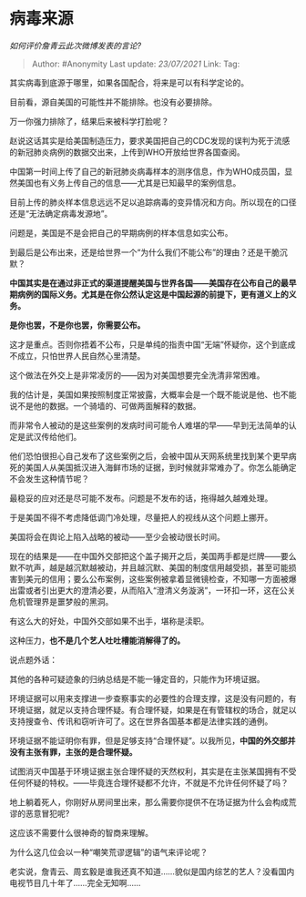 # 病毒来源
*如何评价詹青云此次微博发表的言论?*

> Author: #Anonymity
> Last update: *23/07/2021*
> Link:
> Tag:

其实病毒到底源于哪里，如果各国配合，将来是可以有科学定论的。

目前看，源自美国的可能性并不能排除。也没有必要排除。

万一你强力排除了，结果后来被科学打脸呢？

赵说这话其实是给美国制造压力，要求美国把自己的CDC发现的误判为死于流感的新冠肺炎病例的数据交出来，上传到WHO开放给世界各国查阅。

中国第一时间上传了自己的新冠肺炎病毒样本的测序信息，作为WHO成员国，显然美国也有义务上传自己的信息——尤其是已知最早的案例信息。

目前上传的肺炎样本信息远远不足以追踪病毒的变异情况和方向。所以现在的口径还是“无法确定病毒发源地”。

问题是，美国是不是会把自己的早期病例的样本信息如实公布。

到最后是公布出来，还是给世界一个“为什么我们不能公布”的理由？还是干脆沉默？

**中国其实是在通过非正式的渠道提醒美国与世界各国——美国存在公布自己的最早期病例的国际义务。尤其是在你公然认定这是中国起源的前提下，更有道义上的义务。**

**是你也罢，不是你也罢，你需要公布。**

这才是重点。否则你捂着不公布，只是单纯的指责中国“无端”怀疑你，这个到底成不成立，只怕世界人民自然心里清楚。

这个做法在外交上是非常凌厉的——因为对美国想要完全洗清非常困难。

我的估计是，美国如果按照制度正常披露，大概率会是一个既不能说是他、也不能说不是他的数据。一个骑墙的、可做两面解释的数据。

而非常令人被动的是这些案例的发病时间可能令人难堪的早——早到无法简单的认定是武汉传给他们。

他们恐怕很担心自己发布了这些案例之后，会被中国从天网系统里找到某个更早病死的美国人从美国抵汉进入海鲜市场的证据，到时候就非常难办了。你怎么能确定不会发生这种情节呢？

最稳妥的应对还是尽可能不发布。问题是不发布的话，拖得越久越难处理。

于是美国不得不考虑降低调门冷处理，尽量把人的视线从这个问题上挪开。

美国将会在舆论上陷入战略的被动——至少会被动很长时间。

现在的结果是——在中国外交部把这个盖子揭开之后，美国两手都是烂牌——要么默不吭声，越是越沉默越被动，并且越沉默、美国的制度信用越受损，甚至可能损害到美元的信用；要么公布案例，这些案例被拿着显微镜检查，不知哪一方面被爆出雷或者引出更大的澄清必要，从而陷入“澄清义务漩涡”，一环扣一环，这在公关危机管理界是噩梦般的黑洞。

有这么大的好处，中国外交部如果不出手，堪称是渎职。

这种压力，**也不是几个艺人吐吐槽能消解得了的。**

说点题外话：

其他的各种可疑迹象的归纳总结是不能一锤定音的，只能作为环境证据。

环境证据可以用来支撑进一步查察事实的必要性的合理支撑，这是没有问题的，有环境证据，就足以支持合理怀疑。有合理怀疑，如果是在有管辖权的场合，就足以支持搜查令、传讯和窃听许可了。这在世界各国基本都是法律实践的通例。

环境证据不能证明你有罪，但是足够支持“合理怀疑”。以我所见，**中国的外交部并没有主张有罪，主张的是合理怀疑。**

试图消灭中国基于环境证据主张合理怀疑的天然权利，其实是在主张某国拥有不受任何怀疑的特权。——毕竟连合理怀疑都不允许，不就是不允许任何怀疑了吗？

地上躺着死人，你刚好从房间里出来，那么需要你提供不在场证据为什么会构成荒谬的恶意冒犯呢?

这应该不需要什么很神奇的智商来理解。

为什么这几位会以一种“嘲笑荒谬逻辑”的语气来评论呢？

老实说，詹青云、周玄毅是谁我还真不知道……貌似是国内综艺的艺人？没看国内电视节目几十年了……完全无知啊……
